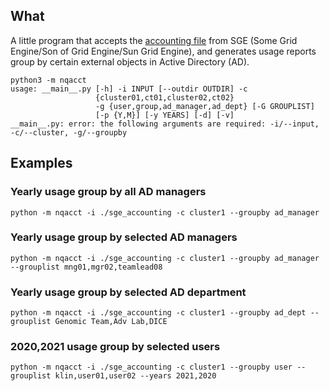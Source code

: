 ## What
A little program that accepts the [accounting file](https://manpages.org/accounting/5) from SGE (Some Grid Engine/Son of Grid Engine/Sun Grid Engine), and generates usage reports group by certain external objects in Active Directory (AD).
```
python3 -m nqacct
usage: __main__.py [-h] -i INPUT [--outdir OUTDIR] -c
                   {cluster01,ct01,cluster02,ct02}
                   -g {user,group,ad_manager,ad_dept} [-G GROUPLIST]
                   [-p {Y,M}] [-y YEARS] [-d] [-v]
__main__.py: error: the following arguments are required: -i/--input, -c/--cluster, -g/--groupby
```
## Examples
### Yearly usage group by all AD managers
```
python -m nqacct -i ./sge_accounting -c cluster1 --groupby ad_manager
```
### Yearly usage group by selected AD managers
```
python -m nqacct -i ./sge_accounting -c cluster1 --groupby ad_manager --grouplist mng01,mgr02,teamlead08
```
### Yearly usage group by selected AD department
```
python -m nqacct -i ./sge_accounting -c cluster1 --groupby ad_dept --grouplist Genomic Team,Adv Lab,DICE
```
### 2020,2021 usage group by selected users
```
python -m nqacct -i ./sge_accounting -c cluster1 --groupby user --grouplist klin,user01,user02 --years 2021,2020

